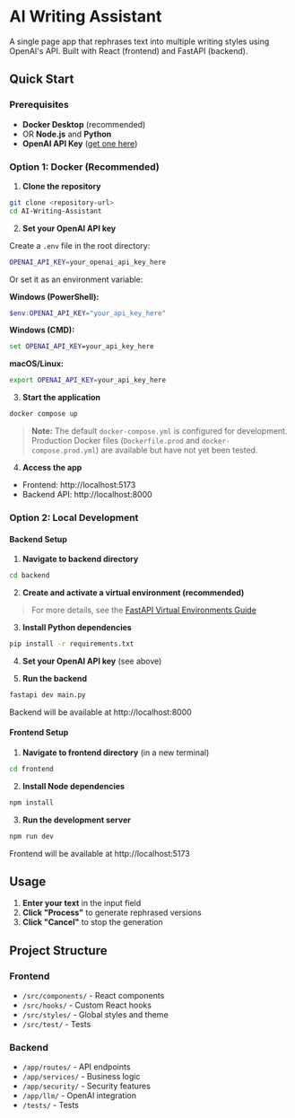 # AI Writing Assistant

A single page app that rephrases text into multiple writing styles using OpenAI's API. Built with React (frontend) and FastAPI (backend).

## Quick Start

### Prerequisites

- **Docker Desktop** (recommended)
- OR **Node.js** and **Python**
- **OpenAI API Key** ([get one here](https://platform.openai.com/api-keys))

### Option 1: Docker (Recommended)

1. **Clone the repository**
```bash
git clone <repository-url>
cd AI-Writing-Assistant
```

2. **Set your OpenAI API key**

Create a `.env` file in the root directory:
```bash
OPENAI_API_KEY=your_openai_api_key_here
```

Or set it as an environment variable:

**Windows (PowerShell):**
```powershell
$env:OPENAI_API_KEY="your_api_key_here"
```

**Windows (CMD):**
```cmd
set OPENAI_API_KEY=your_api_key_here
```

**macOS/Linux:**
```bash
export OPENAI_API_KEY=your_api_key_here
```

3. **Start the application**
```bash
docker compose up
```
> **Note:** The default `docker-compose.yml` is configured for development. Production Docker files (`Dockerfile.prod` and `docker-compose.prod.yml`) are available but have not yet been tested.

4. **Access the app**
- Frontend: http://localhost:5173
- Backend API: http://localhost:8000

### Option 2: Local Development

#### Backend Setup

1. **Navigate to backend directory**
```bash
cd backend
```

2. **Create and activate a virtual environment (recommended)**

> For more details, see the [FastAPI Virtual Environments Guide](https://fastapi.tiangolo.com/virtual-environments/#create-a-project)

3. **Install Python dependencies**
```bash
pip install -r requirements.txt
```

4. **Set your OpenAI API key** (see above)

5. **Run the backend**
```bash
fastapi dev main.py
```

Backend will be available at http://localhost:8000

#### Frontend Setup

1. **Navigate to frontend directory** (in a new terminal)
```bash
cd frontend
```

2. **Install Node dependencies**
```bash
npm install
```

3. **Run the development server**
```bash
npm run dev
```

Frontend will be available at http://localhost:5173

## Usage

1. **Enter your text** in the input field
2. **Click "Process"** to generate rephrased versions
4. **Click "Cancel"** to stop the generation

## Project Structure

### Frontend
- `/src/components/` - React components
- `/src/hooks/` - Custom React hooks
- `/src/styles/` - Global styles and theme
- `/src/test/` - Tests

### Backend
- `/app/routes/` - API endpoints
- `/app/services/` - Business logic
- `/app/security/` - Security features
- `/app/llm/` - OpenAI integration
- `/tests/` - Tests
